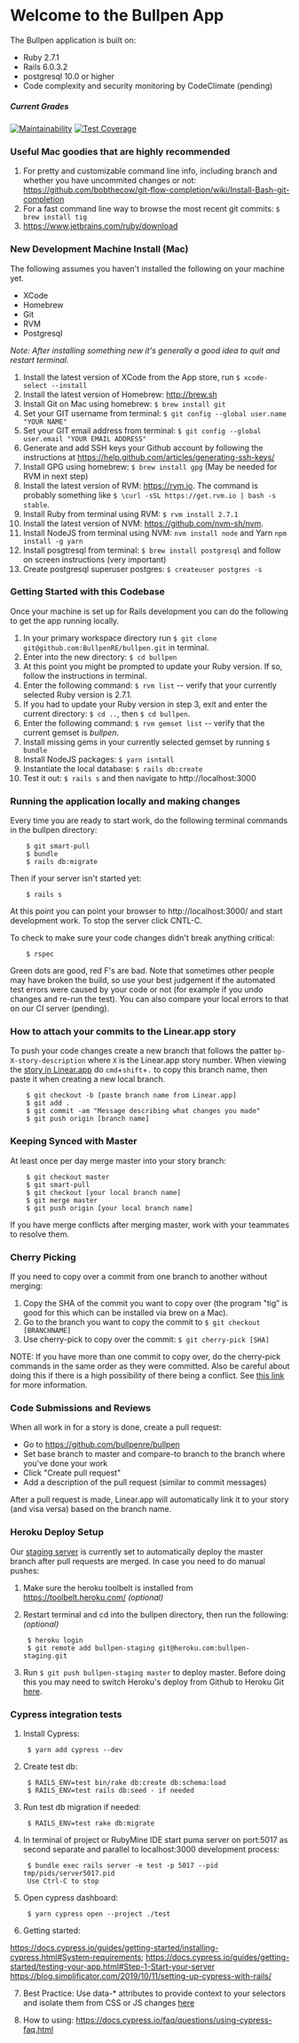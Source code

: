 # Welcome to the Bullpen App

The Bullpen application is built on:
 * Ruby 2.7.1
 * Rails 6.0.3.2
 * postgresql 10.0 or higher
 * Code complexity and security monitoring by CodeClimate (pending)
 
##### Current Grades
[![Maintainability](https://api.codeclimate.com/v1/badges/2b1724876c36b5bb29c3/maintainability)](https://codeclimate.com/repos/5f5ff58f6f8e8901a000376a/maintainability)
[![Test Coverage](https://api.codeclimate.com/v1/badges/2b1724876c36b5bb29c3/test_coverage)](https://codeclimate.com/repos/5f5ff58f6f8e8901a000376a/test_coverage)

### Useful Mac goodies that are highly recommended
1. For pretty and customizable command line info, including branch and whether you have uncommited changes or not: https://github.com/bobthecow/git-flow-completion/wiki/Install-Bash-git-completion
2. For a fast command line way to browse the most recent git commits: `$ brew install tig`
3. https://www.jetbrains.com/ruby/download


### New Development Machine Install (Mac)
The following assumes you haven't installed the following on your machine yet. 
  * XCode
  * Homebrew
  * Git
  * RVM
  * Postgresql

_Note: After installing something new it's generally a good idea to quit and restart terminal._

1. Install the latest version of XCode from the App store, run `$ xcode-select --install`
2. Install the latest version of Homebrew: http://brew.sh
3. Install Git on Mac using homebrew: `$ brew install git`
4. Set your GIT username from terminal: `$ git config --global user.name "YOUR NAME"`
5. Set your GIT email address from terminal: `$ git config --global user.email "YOUR EMAIL ADDRESS"`
6. Generate and add SSH keys your Github account by following the instructions at https://help.github.com/articles/generating-ssh-keys/
7. Install GPG using homebrew: `$ brew install gpg` (May be needed for RVM in next step)
8. Install the latest version of RVM: https://rvm.io. The command is probably something like `$ \curl -sSL https://get.rvm.io | bash -s stable`.
9. Install Ruby from terminal using RVM: `$ rvm install 2.7.1`
10. Install the latest version of NVM: https://github.com/nvm-sh/nvm.
11. Install NodeJS from terminal using NVM: `nvm install node` and Yarn `npm install -g yarn`
12. Install posgtresql from terminal: `$ brew install postgresql` and follow on screen instructions (very important)
13. Create postgresql superuser postgres: `$ createuser postgres -s`

### Getting Started with this Codebase
Once your machine is set up for Rails development you can do the following to get the app running locally.
1. In your primary workspace directory run `$ git clone git@github.com:BullpenRE/bullpen.git` in terminal.
2. Enter into the new directory: `$ cd bullpen`
3. At this point you might be prompted to update your Ruby version. If so, follow the instructions in terminal.
4. Enter the following command: `$ rvm list` -- verify that your currently selected Ruby version is 2.7.1.
5. If you had to update your Ruby version in step 3, exit and enter the current directory: `$ cd ..`, then `$ cd bullpen`.
6. Enter the following command: `$ rvm gemset list` -- verify that the current gemset is *bullpen*.
7. Install missing gems in your currently selected gemset by running `$ bundle`
8. Install NodeJS packages: `$ yarn isntall`
8. Instantiate the local database: `$ rails db:create`
9. Test it out: `$ rails s` and then navigate to http://localhost:3000

### Running the application locally and making changes
Every time you are ready to start work, do the following terminal commands in the bullpen directory:

        $ git smart-pull
        $ bundle
        $ rails db:migrate

Then if your server isn't started yet:

        $ rails s

At this point you can point your browser to http://localhost:3000/ and start development work.
To stop the server click CNTL-C.

To check to make sure your code changes didn't break anything critical:

        $ rspec

Green dots are good, red F's are bad. Note that sometimes other people may have broken the build, so use your best judgement if the automated test errors were caused by your code or not (for example if you undo changes and re-run the test). You can also compare your local errors to that on our CI server (pending).

### How to attach your commits to the Linear.app story
To push your code changes create a new branch that follows the patter `bp-X-story-description` where `X` is the Linear.app story number. When viewing the [story in Linear.app](https://linear.app/bullpen/team/BP/active) do `cmd`+`shift`+`.` to copy this branch name, then paste it when creating a new local branch.

        $ git checkout -b [paste branch name from Linear.app]
        $ git add .
        $ git commit -am "Message describing what changes you made"
        $ git push origin [branch name]

### Keeping Synced with Master
At least once per day merge master into your story branch:

        $ git checkout master
        $ git smart-pull
        $ git checkout [your local branch name]
        $ git merge master
        $ git push origin [your local branch name]

If you have merge conflicts after merging master, work with your teammates to resolve them.


### Cherry Picking
If you need to copy over a commit from one branch to another without merging:

1. Copy the SHA of the commit you want to copy over (the program "tig" is good for this which can be installed via brew on a Mac).
2. Go to the branch you want to copy the commit to `$ git checkout [BRANCHNAME]`
3. Use cherry-pick to copy over the commit: `$ git cherry-pick [SHA]`

NOTE: If you have more than one commit to copy over, do the cherry-pick commands in the same order as they were committed.
Also be careful about doing this if there is a high possibility of there being a conflict.
See [this link](https://ariejan.net/2010/06/10/cherry-picking-specific-commits-from-another-branch/) for more information.

### Code Submissions and Reviews

When all work in for a story is done, create a pull request:

- Go to https://github.com/bullpenre/bullpen
- Set base branch to master and compare-to branch to the branch where you've done your work
- Click "Create pull request"
- Add a description of the pull request (similar to commit messages)

After a pull request is made, Linear.app will automatically link it to your story (and visa versa) based on the branch name.

### Heroku Deploy Setup
Our [staging server](https://bullpen-staging.herokuapp.com) is currently set to automatically deploy the master branch after pull requests are merged. In case you need to do manual pushes:

1. Make sure the heroku toolbelt is installed from https://toolbelt.heroku.com/ _(optional)_
2. Restart terminal and cd into the bullpen directory, then run the following: _(optional)_

        $ heroku login
        $ git remote add bullpen-staging git@heroku.com:bullpen-staging.git
3. Run `$ git push bullpen-staging master` to deploy master. Before doing this you may need to switch Heroku's deploy from Github to Heroku Git [here](https://dashboard.heroku.com/apps/bullpen-staging/deploy/github).

### Cypress integration tests

1. Install Cypress:

        $ yarn add cypress --dev
        
2. Create test db:

        $ RAILS_ENV=test bin/rake db:create db:schema:load 
        $ RAILS_ENV=test rails db:seed - if needed
        
3. Run test db migration if needed:
  
        $ RAILS_ENV=test rake db:migrate
        
4. In terminal of project or RubyMine IDE start puma server on port:5017 as second separate and parallel to localhost:3000 development process:
    
        $ bundle exec rails server -e test -p 5017 --pid tmp/pids/server5017.pid   
        Use Ctrl-C to stop
        
5. Open cypress dashboard:

        $ yarn cypress open --project ./test
        
6. Getting started:

 https://docs.cypress.io/guides/getting-started/installing-cypress.html#System-requirements;
 https://docs.cypress.io/guides/getting-started/testing-your-app.html#Step-1-Start-your-server
 https://blog.simplificator.com/2019/10/11/setting-up-cypress-with-rails/

7. Best Practice: 
Use data-* attributes to provide context to your selectors and isolate them from CSS or JS changes [here](https://docs.cypress.io/guides/references/best-practices.html)

8. How to using: https://docs.cypress.io/faq/questions/using-cypress-faq.html

